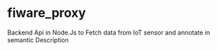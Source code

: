 # fiware_proxy

Backend Api in Node.Js to Fetch data from IoT sensor and annotate in semantic Description
